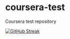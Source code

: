 # coursera-test
Coursera test repository

[![GitHub Streak](https://streak-stats.demolab.com/?user=sukhbirforservice)](https://git.io/streak-stats)
